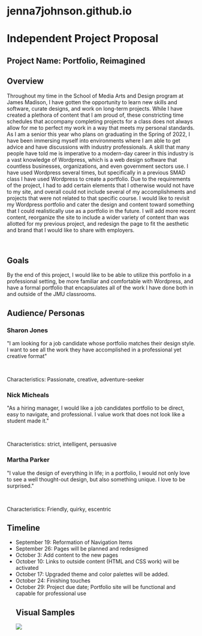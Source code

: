 # jenna7johnson.github.io

<h1>Independent Project Proposal</h1>
<h2> Project Name: Portfolio, Reimagined</h2>
<h2> Overview</h2>
<p>Throughout my time in the School of Media Arts and Design program at James Madison, I have gotten the opportunity to learn new skills and software, curate designs, and work on long-term projects. While I have created a plethora of content that I am proud of, these constricting time schedules that accompany completing projects for a class does not always allow for me to perfect my work in a way that meets my personal standards. As I am a senior this year who plans on graduating in the Spring of 2022, I have been immersing myself into environments where I am able to get advice and have discussions with industry professionals. A skill that many people have told me is imperative to a modern-day career in this industry is a vast knowledge of Wordpress, which is a web design software that countless businesses, organizations, and even government sectors use. I have used Wordpress several times, but specifically in a previous SMAD class I have used Wordpress to create a portfolio. Due to the requirements of the project, I had to add certain elements that I otherwise would not have to my site, and overall could not include several of my accomplishments and projects that were not related to that specific course. I would like to revisit my Wordpress portfolio and cater the design and content toward something that I could realistically use as a portfolio in the future. I will add more recent content, reorganize the site to include a wider variety of content than was allotted for my previous project, and redesign the page to fit the aesthetic and brand that I would like to share with employers. </p>
<br>
<h2>Goals</h2>
<p>By the end of this project, I would like to be able to utilize this portfolio in a professional setting, be more familiar and comfortable with Wordpress, and have a formal portfolio that encapsulates all of the work I have done both in and outside of the JMU classrooms. </p>
<h2>Audience/ Personas</h2>
<h3>Sharon Jones</h3>
<p>"I am looking for a job candidate whose portfolio matches their design style. I want to see all the work they have accomplished in a professional yet creative format" </p> <br>
<p> Characteristics: Passionate, creative, adventure-seeker</p>
<h3> Nick Micheals</h3>
<p> "As a hiring manager, I would like a job candidates portfolio to be direct, easy to navigate, and professional. I value work that does not look like a student made it." </p> <br>
<p> Characteristics: strict, intelligent, persuasive</p>
<h3> Martha Parker </h3>
<p> "I value the design of everything in life; in a portfolio, I would not only love to see a well thought-out design, but also something unique. I love to be surprised." </p> <br>
<p> Characteristics: Friendly, quirky, escentric </p>
<h2> Timeline</h2>
<ul>
	<li>September 19: Reformation of Navigation Items </li>
	<li>September 26: Pages will be planned and redesigned</li>
	<li>October 3: Add content to the new pages </li>
	<li>October 10: Links to outside content (HTML and CSS work) will be activated </li>
	<li>October 17: Upgraded theme and color palettes will be added.</li>
	<li>October 24: Finishing touches </li>
<li>October 29: Project due date; Portfolio site will be functional and capable for professional use </li>

<h2>Visual Samples </h2>
	<img src=”https://user-images.githubusercontent.com/90475541/132906083-095bc275-0fd9-4825-b47f-2d2a652b9096.png”>
